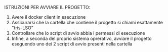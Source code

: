 ISTRUZIONI PER AVVIARE IL PROGETTO:

1) Avere il docker client in esecuzione
2) Assicurarsi che la cartella che contiene il progetto si chiami esattamente "tris-LSO"
3) Controllare che lo script di avvio abbia i permessi di esecuzione
4) Infine, a seconda del proprio sistema oprerativo, avviare il progetto eseguendo uno dei 2 script di avvio presenti nella cartella
